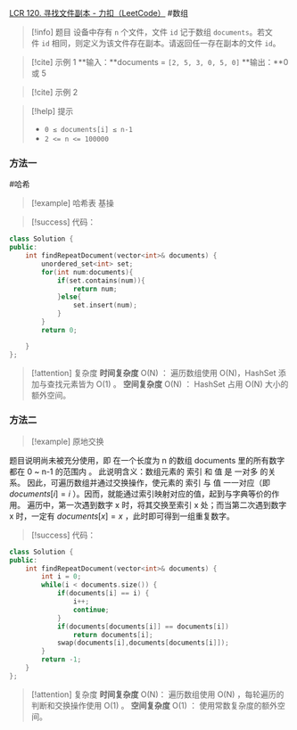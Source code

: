 [LCR 120. 寻找文件副本 - 力扣（LeetCode）](https://leetcode.cn/problems/shu-zu-zhong-zhong-fu-de-shu-zi-lcof/description/)
#数组 
> [!info] 题目
>设备中存有 `n` 个文件，文件 `id` 记于数组 `documents`。若文件 `id` 相同，则定义为该文件存在副本。请返回任一存在副本的文件 `id`。

> [!cite] 示例 1
> **输入：**documents = `[2, 5, 3, 0, 5, 0]`
**输出：**0 或 5

> [!cite] 示例 2
> 

> [!help] 提示
> - `0 ≤ documents[i] ≤ n-1`
> - `2 <= n <= 100000`
### 方法一
#哈希
> [!example] 哈希表
> 基操

> [!success] 代码：
```cpp
class Solution {
public:
    int findRepeatDocument(vector<int>& documents) {
        unordered_set<int> set;
        for(int num:documents){
            if(set.contains(num)){
                return num;
            }else{
                set.insert(num);
            }
        }
        return 0;

    }
};
```
> [!attention] 复杂度
> **时间复杂度** O(N) ： 遍历数组使用 O(N)，HashSet 添加与查找元素皆为 O(1) 。
**空间复杂度** O(N) ： HashSet 占用 O(N) 大小的额外空间。

### 方法二

> [!example] 原地交换

题目说明尚未被充分使用，即 在一个长度为 n 的数组 documents 里的所有数字都在 0 ~ n-1 的范围内 。 此说明含义：数组元素的 索引 和 值 是 一对多 的关系。
因此，可遍历数组并通过交换操作，使元素的 索引 与 值 一一对应（即 $documents[i] = i$ ）。因而，就能通过索引映射对应的值，起到与字典等价的作用。
遍历中，第一次遇到数字 x 时，将其交换至索引 x 处；而当第二次遇到数字 x 时，一定有 $documents[x] = x$ ，此时即可得到一组重复数字。
> [!success] 代码：
```cpp
class Solution {
public:
    int findRepeatDocument(vector<int>& documents) {
        int i = 0;
        while(i < documents.size()) {
            if(documents[i] == i) {
                i++;
                continue;
            }
            if(documents[documents[i]] == documents[i])
                return documents[i];
            swap(documents[i],documents[documents[i]]);
        }
        return -1;
    }
};
```
> [!attention] 复杂度
>**时间复杂度** O(N)： 遍历数组使用 O(N) ，每轮遍历的判断和交换操作使用 O(1) 。
**空间复杂度** O(1) ： 使用常数复杂度的额外空间。

